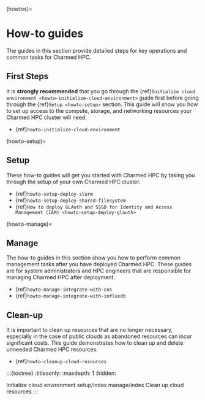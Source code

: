 (howtos)=
# How-to guides

The guides in this section provide detailed steps for key operations and common tasks for Charmed HPC.


## First Steps

It is **strongly recommended** that you go through the {ref}`Initialize cloud environment <howto-initialize-cloud-environment>` guide first before going through the {ref}`Setup <howto-setup>` section. This guide will show you how to set up access to the compute, storage, and networking resources your Charmed HPC cluster will need.

- {ref}`howto-initialize-cloud-environment`

(howto-setup)=
## Setup

These how-to guides will get you started with Charmed HPC by
taking you through the setup of your own Charmed HPC cluster.

- {ref}`howto-setup-deploy-slurm`
- {ref}`howto-setup-deploy-shared-filesystem`
- {ref}`How to deploy GLAuth and SSSD for Identity and Access Management (IAM) <howto-setup-deploy-glauth>`

(howto-manage)=
## Manage

The how-to guides in this section show you how to perform common management tasks after you have
deployed Charmed HPC. These guides are for system administrators and HPC engineers that are
responsible for managing Charmed HPC after deployment.

- {ref}`howto-manage-integrate-with-cos`
- {ref}`howto-manage-integrate-with-influxdb`

## Clean-up

It is important to clean up resources that are no longer necessary, especially in the case of public clouds as abandoned resources can incur significant costs. This guide demonstrates how to clean up and delete unneeded Charmed HPC resources.

- {ref}`howto-cleanup-cloud-resources`

:::{toctree}
:titlesonly:
:maxdepth: 1
:hidden:

Initialize cloud environment <initialize-cloud-environment>
setup/index
manage/index
Clean up cloud resources <cleanup-cloud-resources>
:::
